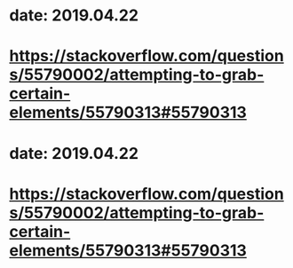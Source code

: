 # date: 2019.04.22
# https://stackoverflow.com/questions/55790002/attempting-to-grab-certain-elements/55790313#55790313
# date: 2019.04.22
# https://stackoverflow.com/questions/55790002/attempting-to-grab-certain-elements/55790313#55790313
